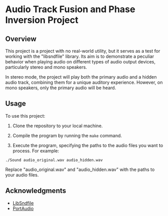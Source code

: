 # Audio Track Fusion and Phase Inversion Project

## Overview

This project is a project with no real-world utility, but it serves as a test for working with the "libsndfile" library. Its aim is to demonstrate a peculiar behavior when playing audio on different types of audio output devices, particularly stereo and mono speakers.

In stereo mode, the project will play both the primary audio and a hidden audio track, combining them for a unique auditory experience. However, on mono speakers, only the primary audio will be heard.

## Usage

To use this project:

1. Clone the repository to your local machine.

2. Compile the program by running the `make` command.

3. Execute the program, specifying the paths to the audio files you want to process. For example:

```
./Sound audio_original.wav audio_hidden.wav
```

Replace "audio_original.wav" and "audio_hidden.wav" with the paths to your audio files.

## Acknowledgments

- [LibSndfile](http://www.mega-nerd.com/libsndfile/)
- [PortAudio](http://www.portaudio.com/)
